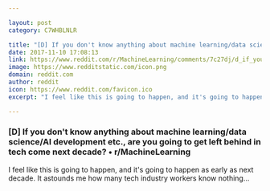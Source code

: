 ```yaml
---

layout: post
category: C7WHBLNLR

title: "[D] If you don't know anything about machine learning/data science/AI development etc., are you going to get left behind in tech come next decade? • r/MachineLearning"
date: 2017-11-10 17:08:13
link: https://www.reddit.com/r/MachineLearning/comments/7c27dj/d_if_you_dont_know_anything_about_machine/
image: https://www.redditstatic.com/icon.png
domain: reddit.com
author: reddit
icon: https://www.reddit.com/favicon.ico
excerpt: "I feel like this is going to happen, and it's going to happen as early as next decade. It astounds me how many tech industry workers know nothing..."

---
```


### [D] If you don't know anything about machine learning/data science/AI development etc., are you going to get left behind in tech come next decade? • r/MachineLearning

I feel like this is going to happen, and it's going to happen as early as next decade. It astounds me how many tech industry workers know nothing...